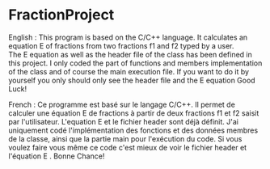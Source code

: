 # FractionProject

English :
This program is based on the C/C++ language.
It calculates an equation E of fractions from two fractions f1 and f2 typed by a user.   
The E equation as well as the header file of the class has been defined in this project. 
I only coded the part of functions and members implementation of the class and of course the main execution file.
If you want to do it by yourself you only should only see the header file and the E equation
Good Luck!



French :
Ce programme est basé sur le langage  C/C++.
Il permet de calculer une équation E de fractions à partir de deux fractions f1 et f2 saisit par l'utilisateur.
L'equation E  et le fichier header sont déjà définit.
J'ai uniquement codé l'implémentation des fonctions et des données membres de la classe, ainsi que la partie main pour l'exécution du code.
Si vous voulez faire vous même ce code c'est mieux de voir le fichier header et l'équation E .
Bonne Chance!
 

  
